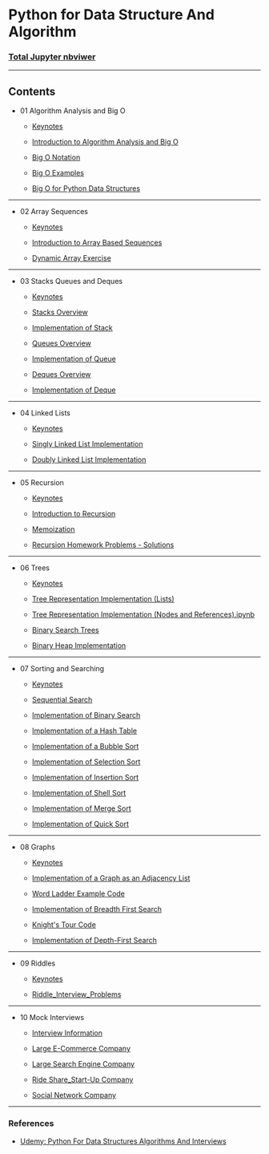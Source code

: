# Python for Data Structure And Algorithm

### [Total Jupyter nbviwer](http://nbviewer.jupyter.org/github/leehaesung/Python_for_Algorithms_Data_Structures/tree/master/)

***

## Contents

* 01 Algorithm Analysis and Big O
  * [Keynotes](https://github.com/leehaesung/Python_for_Algorithms_Data_Structures/blob/master/01_Algorithm_Analysis_and_BigO/00_Keynotes/00_README.md)

  * [Introduction to Algorithm Analysis and Big O](https://github.com/leehaesung/Python_for_Algorithms_Data_Structures/blob/master/01_Algorithm_Analysis_and_BigO/01_Introduction_to_Algorithm_Analysis_and_Big_O%20.ipynb)

  * [Big O Notation](https://github.com/leehaesung/Python_for_Algorithms_Data_Structures/blob/master/01_Algorithm_Analysis_and_BigO/02_Big_O_Notation.ipynb)
  
  * [Big O Examples](https://github.com/leehaesung/Python_for_Algorithms_Data_Structures/blob/master/01_Algorithm_Analysis_and_BigO/03_Big_O_Examples.ipynb)
  
  * [Big O for Python Data Structures](https://github.com/leehaesung/Python_for_Algorithms_Data_Structures/blob/master/01_Algorithm_Analysis_and_BigO/04_Big_O_for_Python_Data_Structures.ipynb)
  
  

***
* 02 Array Sequences
  * [Keynotes](https://github.com/leehaesung/Python_for_Algorithms_Data_Structures/blob/master/02_Array_Sequences/00_Keynotes/00_README.md)

  * [Introduction to Array Based Sequences](https://github.com/leehaesung/Python_for_Algorithms_Data_Structures/blob/master/02_Array_Sequences/01_Introduction_to_Array_Based_Sequences.ipynb)
  
  * [Dynamic Array Exercise](https://github.com/leehaesung/Python_for_Algorithms_Data_Structures/blob/master/02_Array_Sequences/04_Dynamic_Array_Exercise.ipynb)
  
 

***
* 03 Stacks Queues and Deques
  * [Keynotes](https://github.com/leehaesung/Python_for_Algorithms_Data_Structures/blob/master/03_Stacks_Queues_and_Deques/00_Keynotes/00_README.md)

  * [Stacks Overview](https://github.com/leehaesung/Python_for_Algorithms_Data_Structures/blob/master/03_Stacks_Queues_and_Deques/02_Stacks_Overview.ipynb)
  
  * [Implementation of Stack](https://github.com/leehaesung/Python_for_Algorithms_Data_Structures/blob/master/03_Stacks_Queues_and_Deques/03_Implementation_of_Stack.ipynb)
  
  * [Queues Overview](https://github.com/leehaesung/Python_for_Algorithms_Data_Structures/blob/master/03_Stacks_Queues_and_Deques/04_Queues_Overview.ipynb)
  
  * [Implementation of Queue](https://github.com/leehaesung/Python_for_Algorithms_Data_Structures/blob/master/03_Stacks_Queues_and_Deques/05_Implementation_of_Queue.ipynb)
  
  * [Deques Overview](https://github.com/leehaesung/Python_for_Algorithms_Data_Structures/blob/master/03_Stacks_Queues_and_Deques/06_Deques_Overview.ipynb)
  
  * [Implementation of Deque](https://github.com/leehaesung/Python_for_Algorithms_Data_Structures/blob/master/03_Stacks_Queues_and_Deques/07_Implementation_of_Deque.ipynb)


***
* 04 Linked Lists
  * [Keynotes](https://github.com/leehaesung/Python_for_Algorithms_Data_Structures/blob/master/04_Linked_Lists/00_Keynotes/00_README.md)

  * [Singly Linked List Implementation](https://github.com/leehaesung/Python_for_Algorithms_Data_Structures/blob/master/04_Linked_Lists/03_Singly_Linked_List_Implementation.ipynb)
  
  * [Doubly Linked List Implementation](https://github.com/leehaesung/Python_for_Algorithms_Data_Structures/blob/master/04_Linked_Lists/05_Doubly_Linked_List_Implementation.ipynb)
  

***
* 05 Recursion
  * [Keynotes](https://github.com/leehaesung/Python_for_Algorithms_Data_Structures/blob/master/05_Recursion/00_Keynotes/00_README.md)

  * [Introduction to Recursion](https://github.com/leehaesung/Python_for_Algorithms_Data_Structures/blob/master/05_Recursion/01_Introduction_to_Recursion.ipynb)
  
  * [Memoization](https://github.com/leehaesung/Python_for_Algorithms_Data_Structures/blob/master/05_Recursion/04_Memoization.ipynb)
  
  * [Recursion Homework Problems - Solutions
](https://github.com/leehaesung/Python_for_Algorithms_Data_Structures/blob/master/05_Recursion/03_Recursion_Homework_Example_Problems_SOLUTIONS.ipynb)

  

***
* 06 Trees
  * [Keynotes](https://github.com/leehaesung/Python_for_Algorithms_Data_Structures/blob/master/06_Trees/00_Keynotes/00_README.md)

  * [Tree Representation Implementation (Lists)](https://github.com/leehaesung/Python_for_Algorithms_Data_Structures/blob/master/06_Trees/01_Tree_Representation_Implementation_Lists.ipynb)
  
  * [Tree Representation Implementation (Nodes and References).ipynb](https://github.com/leehaesung/Python_for_Algorithms_Data_Structures/blob/master/06_Trees/02_Tree_Representation_Implementation_Nodes_and_References.ipynb)
  
  * [Binary Search Trees](https://github.com/leehaesung/Python_for_Algorithms_Data_Structures/blob/master/06_Trees/04_Binary_Search_Trees.ipynb)
  
  * [Binary Heap Implementation](https://github.com/leehaesung/Python_for_Algorithms_Data_Structures/blob/master/06_Trees/03_Binary_Heap_Implementation.ipynb)


***
* 07 Sorting and Searching
  * [Keynotes](https://github.com/leehaesung/Python_for_Algorithms_Data_Structures/blob/master/07_Sorting_and_Searching/00_Keynotes/00_README.md)

  * [Sequential Search](https://github.com/leehaesung/Python_for_Algorithms_Data_Structures/blob/master/07_Sorting_and_Searching/01_Sequential_Search.ipynb)
  
  * [Implementation of Binary Search](https://github.com/leehaesung/Python_for_Algorithms_Data_Structures/blob/master/07_Sorting_and_Searching/02_Implementation_of_Binary_Search.ipynb)
  
  * [Implementation of a Hash Table](https://github.com/leehaesung/Python_for_Algorithms_Data_Structures/blob/master/07_Sorting_and_Searching/03_Implementation_of_a_Hash_Table.ipynb)
  
  * [Implementation of a Bubble Sort](https://github.com/leehaesung/Python_for_Algorithms_Data_Structures/blob/master/07_Sorting_and_Searching/04_Implementation_of_Bubble_Sort.ipynb)
  
  * [Implementation of Selection Sort](https://github.com/leehaesung/Python_for_Algorithms_Data_Structures/blob/master/07_Sorting_and_Searching/05_Implementation_of_Selection_Sort.ipynb)
  
  * [Implementation of Insertion Sort](https://github.com/leehaesung/Python_for_Algorithms_Data_Structures/blob/master/07_Sorting_and_Searching/06_Implementation_of_Insertion_Sort.ipynb)
  
  * [Implementation of Shell Sort](https://github.com/leehaesung/Python_for_Algorithms_Data_Structures/blob/master/07_Sorting_and_Searching/07_Implementation_of_Shell_Sort.ipynb)
  
  * [Implementation of Merge Sort](https://github.com/leehaesung/Python_for_Algorithms_Data_Structures/blob/master/07_Sorting_and_Searching/08_Implementation_of_Merge_Sort.ipynb)
  
  * [Implementation of Quick Sort](https://github.com/leehaesung/Python_for_Algorithms_Data_Structures/blob/master/07_Sorting_and_Searching/09_Implementation_of_Quick_Sort.ipynb)


***
* 08 Graphs
  * [Keynotes](https://github.com/leehaesung/Python_for_Algorithms_Data_Structures/blob/master/08_Graphs/00_Keynotes/00_README.md)

  * [Implementation of a Graph as an Adjacency List](https://github.com/leehaesung/Python_for_Algorithms_Data_Structures/blob/master/08_Graphs/01_Implementation_of_Adjacency_List.ipynb)
  
  * [Word Ladder Example Code](https://github.com/leehaesung/Python_for_Algorithms_Data_Structures/blob/master/08_Graphs/02_Word_Ladder_Example_Problem.ipynb)
  
  * [Implementation of Breadth First Search](https://github.com/leehaesung/Python_for_Algorithms_Data_Structures/blob/master/08_Graphs/03_Implementation_of_Breadth_First_Search.ipynb)
  
  * [Knight's Tour Code](https://github.com/leehaesung/Python_for_Algorithms_Data_Structures/blob/master/08_Graphs/04_Knight's_Tour_Example_Problem.ipynb)
  
  * [Implementation of Depth-First Search](https://github.com/leehaesung/Python_for_Algorithms_Data_Structures/blob/master/08_Graphs/05_Implementation_of_Depth_First_Search.ipynb)


***
* 09 Riddles
  * [Keynotes](https://github.com/leehaesung/Python_for_Algorithms_Data_Structures/blob/master/09_Riddles/00_Keynotes/00_README.md)
  
  * [Riddle_Interview_Problems](http://nbviewer.jupyter.org/github/leehaesung/Python_for_Algorithms_Data_Structures/tree/master/09_Riddles/Riddle_Interview_Problems/)

***
* 10 Mock Interviews
  * [Interview Information](https://github.com/leehaesung/Python_for_Algorithms_Data_Structures/blob/master/10_Mock%20Interviews/Interview_Information/00_Interview_Information.md)
  
  * [Large E-Commerce Company](http://nbviewer.jupyter.org/github/leehaesung/Python_for_Algorithms_Data_Structures/tree/master/10_Mock%20Interviews/Large_E-Commerce_Company/)

  * [ Large Search Engine Company](http://nbviewer.jupyter.org/github/leehaesung/Python_for_Algorithms_Data_Structures/tree/master/10_Mock%20Interviews/Large_Search_Engine_Company/)
  
  * [Ride Share_Start-Up Company](http://nbviewer.jupyter.org/github/leehaesung/Python_for_Algorithms_Data_Structures/tree/master/10_Mock%20Interviews/Ride_Share_Start-Up_Company/)
  
  * [Social Network Company](http://nbviewer.jupyter.org/github/leehaesung/Python_for_Algorithms_Data_Structures/tree/master/10_Mock%20Interviews/Social_Network_Company/)

***
### References
  * [Udemy: Python For Data Structures Algorithms And Interviews](https://www.udemy.com/python-for-data-structures-algorithms-and-interviews/)   
